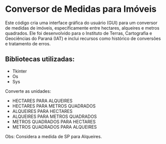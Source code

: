 # Conversor de Medidas para Imóveis

Este código cria uma interface gráfica do usuário (GUI) para um conversor de medidas de imóveis, especificamente entre hectares, alqueires e metros quadrados. Ele foi desenvolvido para o Instituto de Terras, Cartografia e Geociências do Paraná (IAT) e inclui recursos como histórico de conversões e tratamento de erros.

## Bibliotecas utilizadas:
   - Tkinter
   - Os
   - Sys

   Converte as unidades:
  - HECTARES PARA ALQUEIRES
  - HECTARES PARA METROS QUADRADOS
  - ALQUEIRES PARA HECTARES
  - ALQUEIRES PARA METROS QUADRADOS
  - METROS QUADRADOS PARA HECTARES
  - METROS QUADRADOS PARA ALQUEIRES
    
Obs: Considera a medida de SP para Alqueires.
